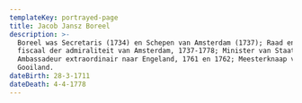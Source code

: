```yaml
---
templateKey: portrayed-page
title: Jacob Jansz Boreel
description: >-
  Boreel was Secretaris (1734) en Schepen van Amsterdam (1737); Raad en Advocaat
  fiscaal der admiraliteit van Amsterdam, 1737-1778; Minister van Staat (1759);
  Ambassadeur extraordinair naar Engeland, 1761 en 1762; Meesterknaap van
  Gooiland.
dateBirth: 28-3-1711
dateDeath: 4-4-1778
---
```

